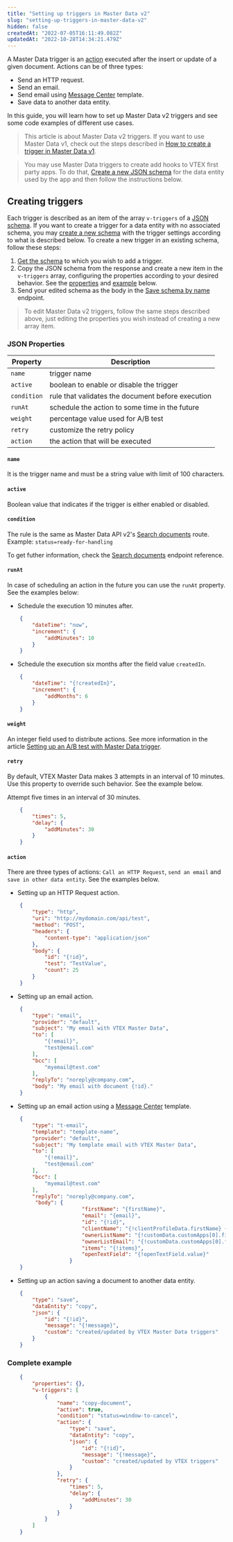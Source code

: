 ```yaml
---
title: "Setting up triggers in Master Data v2"
slug: "setting-up-triggers-in-master-data-v2"
hidden: false
createdAt: "2022-07-05T16:11:49.082Z"
updatedAt: "2022-10-28T14:34:21.479Z"
---
```

A Master Data trigger is an [action](#action) executed after the insert or update of a given document. Actions can be of three types:
- Send an HTTP request.
- Send an email.
- Send email using [Message Center](https://help.vtex.com/en/tutorial/understanding-the-message-center--tutorials_84) template.
- Save data to another data entity.

In this guide, you will learn how to set up Master Data v2 triggers and see some code examples of different use cases.

> This article is about Master Data v2 triggers. If you want to use Master Data v1, check out the steps described in [How to create a trigger in Master Data v1](https://help.vtex.com/en/tutorial/creating-trigger-in-master-data--tutorials_1270).

> You may use Master Data triggers to create add hooks to VTEX first party apps. To do that, [Create a new JSON schema](https://developers.vtex.com/docs/api-reference/master-data-api-v2#put-/api/dataentities/-dataEntityName-/schemas/-schemaName-) for the data entity used by the app and then follow the instructions below.

## Creating triggers

Each trigger is described as an item of the array `v-triggers` of a [JSON schema](https://developers.vtex.com/vtex-rest-api/docs/master-data-schema-lifecycle). If you want to create a trigger for a data entity with no associated schema, you may [create a new schema](https://developers.vtex.com/docs/api-reference/master-data-api-v2#put-/api/dataentities/-dataEntityName-/schemas/-schemaName-) with the trigger settings according to what is described below. To create a new trigger in an existing schema, follow these steps:

1. [Get the schema](https://developers.vtex.com/docs/api-reference/master-data-api-v2#get-/api/dataentities/-dataEntityName-/schemas/-schemaName-) to which you wish to add a trigger.
2. Copy the JSON schema from the response and create a new item in the `v-triggers` array, configuring the properties according to your desired behavior. See the [properties](#json-properties) and [example](#complete-example) below.
3. Send your edited schema as the body in the [Save schema by name](https://developers.vtex.com/docs/api-reference/master-data-api-v2#put-/api/dataentities/-dataEntityName-/schemas/-schemaName-) endpoint.

> To edit Master Data v2 triggers, follow the same steps described above, just editing the properties you wish instead of creating a new array item.

### JSON Properties

| Property  | Description                                        |
|-----------|----------------------------------------------------|
| `name`      | trigger name                                       |
| `active`    | boolean to enable or disable the trigger           |
| `condition` | rule that validates the document before execution  |
| `runAt`     | schedule the action to some time in the future     |
| `weight`    | percentage value used for A/B test                 |
| `retry`     | customize the retry policy                         |
| `action`    | the action that will be executed                   |

#### `name`

It is the trigger name and must be a string value with limit of 100 characters.

#### `active`

Boolean value that indicates if the trigger is either enabled or disabled.

#### `condition`

The rule is the same as Master Data API v2's [Search documents](https://developers.vtex.com/docs/api-reference/master-data-api-v2#get-/api/dataentities/-dataEntityName-/search) route. Example: `status=ready-for-handling`

To get futher information, check the [Search documents](https://developers.vtex.com/docs/api-reference/master-data-api-v2#get-/api/dataentities/-dataEntityName-/search) endpoint reference.

#### `runAt`

In case of scheduling an action in the future you can use the `runAt` property. See the examples below:

- Schedule the execution 10 minutes after.

```json
    {
    	"dateTime": "now",
    	"increment": {
    		"addMinutes": 10
    	}
    }
```

- Schedule the execution six months after the field value `createdIn`.

```json
    {
    	"dateTime": "{!createdIn}",
    	"increment": {
    		"addMonths": 6
    	}
    }
```

#### `weight`

An integer field used to distribute actions. See more information in the article [Setting up an A/B test with Master Data trigger](https://help.vtex.com/en/tutorial/setting-up-a-b-test--4xFzBMHYty6gmEosWGWMC0#).

#### `retry`

By default, VTEX Master Data makes 3 attempts in an interval of 10 minutes. Use this property to override such behavior. See the example below.

Attempt five times in an interval of 30 minutes.

```json
    {
    	"times": 5,
    	"delay": {
    		"addMinutes": 30
    	}
    }
```

#### `action`

There are three types of actions: `Call an HTTP Request`, `send an email` and `save in other data entity`. See the examples below.

- Setting up an HTTP Request action.
  
```json
    {
    	"type": "http",
    	"uri": "http://mydomain.com/api/test",
    	"method": "POST",
    	"headers": {
    		"content-type": "application/json"
    	},
    	"body": {
    		"id": "{!id}",
    		"test": "TestValue",
    		"count": 25
    	}
    }
```

- Setting up an email action.
  
```json
    {
    	"type": "email",
    	"provider": "default",
    	"subject": "My email with VTEX Master Data",
    	"to": [
    		"{!email}",
    		"test@email.com"
    	],
    	"bcc": [
    		"myemail@test.com"
    	],
    	"replyTo": "noreply@company.com",
    	"body": "My email with document {!id}."
    }
```

- Setting up an email action using a [Message Center](https://help.vtex.com/en/tutorial/understanding-the-message-center--tutorials_84) template.
  
```json
    {
        "type": "t-email",
        "template": "template-name",
        "provider": "default",
        "subject": "My template email with VTEX Master Data",
        "to": [
            "{!email}",
            "test@email.com"
        ],
        "bcc": [
            "myemail@test.com"
        ],
        "replyTo": "noreply@company.com",
         "body": {
                        "firstName": "{firstName}",
                        "email": "{email}",
                        "id": "{!id}",
                        "clientName": "{!clientProfileData.firstName} {!clientProfileData.lastName}",
                        "ownerListName": "{!customData.customApps[0].fields.ownerListName}",
                        "ownerListEmail": "{!customData.customApps[0].fields.ownerListEmail}",
                        "items": "{!items}",
                        "openTextField": "{!openTextField.value}"
                    }
    }
```

- Setting up an action saving a document to another data entity.

```json
    {
    	"type": "save",
    	"dataEntity": "copy",
    	"json": {
    		"id": "{!id}",
    		"message": "{!message}",
    		"custom": "created/updated by VTEX Master Data triggers"
    	}
    }
```

### Complete example

```json
    {
    	"properties": {},
    	"v-triggers": [
    		{
    			"name": "copy-document",
    			"active": true,
    			"condition": "status=window-to-cancel",
    			"action": {
    				"type": "save",
    				"dataEntity": "copy",
    				"json": {
    					"id": "{!id}",
    					"message": "{!message}",
    					"custom": "created/updated by VTEX triggers"
    				}
    			},
    			"retry": {
    				"times": 5,
    				"delay": {
    					"addMinutes": 30
    				}
    			}
    		}
    	]
    }
```
